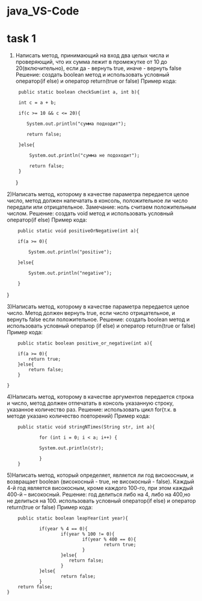 # java_VS-Code
# task 1
1) Написать метод, принимающий на вход два целых числа и проверяющий, что их сумма лежит в промежутке от 10 до 20(включительно),
если да - вернуть true, иначе - вернуть false
Решение: создать boolean метод и использовать условный оператор(if else) и оператор return(true or false)
Пример кода:
        
        public static boolean checkSum(int a, int b){

        int c = a + b;

        if(c >= 10 && c <= 20){
            
           System.out.println("сумма подходит");
           
           return false;

        }else{
            
            System.out.println("сумма не подоходит");
            
            return false;
        }

    }
    
2)Написать метод, которому в качестве параметра передается целое число, метод должен напечатать в консоль, положительное ли число передали или отрицательное. 
Замечание: ноль считаем положительным числом.
Решение: создать void метод и использовать условный оператор(if else)
Пример кода:

        public static void positiveOrNegative(int a){

        if(a >= 0){
        
            System.out.println("positive");
            
        }else{
        
            System.out.println("negative");
            
        }
 
   }
   
3)Написать метод, которому в качестве параметра передается целое число. Метод должен вернуть true, если число отрицательное, и вернуть false если положительное.
Решение: создать boolean метод и использовать условный оператор (if else) и оператор return(true or false)
Пример кода:
        
        public static boolean positive_or_negative(int a){

        if(a >= 0){
            return true;
        }else{
            return false;
        }

    }
    
4)Написать метод, которому в качестве аргументов передается строка и число, метод должен отпечатать в консоль указанную строку, указанное количество раз.
Решение: использовать цикл for(т.к. в методе указано количество повторений)
Пример кода:
        
        public static void stringNTimes(String str, int a){

                for (int i = 0; i < a; i++) {
                
                System.out.println(str);
                
                }
        }
    
5)Написать метод, который определяет, является ли год високосным, и возвращает boolean (високосный - true, не високосный - false). 
Каждый 4-й год является високосным, кроме каждого 100-го, при этом каждый 400-й – високосный.
Решение: год делиться либо на 4, либо на 400,но не делиться на 100. использовать условный оператор(if else) и оператор return(true or false)
Пример кода:
        
        public static boolean leapYear(int year){

                if(year % 4 == 0){
                        if(year % 100 != 0){
                                if(year % 400 == 0){
                                        return true;
                                }
                        }else{
                           return false;
                        }
                }else{
                        return false;
                }
        return false;
    }
